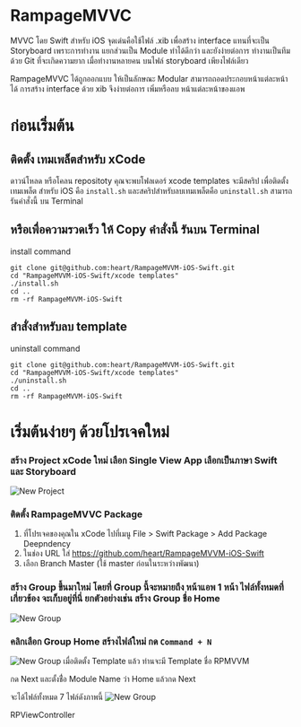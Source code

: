 # RampageMVVC

MVVC โดย Swift สำหรับ iOS
จุดเด่นคือใช้ไฟล์ .xib เพื่อสร้าง interface แทนที่จะเป็น Storyboard 
เพราะการทำงาน แยกส่วนเป็น Module ทำได้ดีกว่า 
และยังง่ายต่อการ ทำงานเป็นทีมด้วย Git ที่จะเกิดความยาก เมื่อทำงานหลายคน บนไฟล์ storyboard เพียงไฟล์เดียว

RampageMVVC ได้ถูกออกแบบ ให้เป็นลักษณะ Modular สามารถถอดประกอบหน้าแต่ละหน้าได้
การสร้าง interface ด้วย xib จึงง่ายต่อการ เพิ่มหรือลบ หน้าแต่ละหน้าของแอพ

# ก่อนเริ่มต้น
## ติดตั้ง เทมเพล็ตสำหรับ xCode
ดาวน์โหลด หรือโคลน repositoty คุณจะพบโฟลเดอร์ xcode templates 
จะมีสคริป เพื่อติดตั้ง เทมเพล็ต สำหรับ iOS คือ `install.sh`
และสคริปสำหรับลบเทมเพล็ตคือ `uninstall.sh` สามารถรันคำสั่งนี้ บน Terminal

## หรือเพื่อความรวดเร็ว ให้ Copy คำสั่งนี้ รันบน Terminal
install command
```
git clone git@github.com:heart/RampageMVVM-iOS-Swift.git
cd "RampageMVVM-iOS-Swift/xcode templates"
./install.sh
cd ..
rm -rf RampageMVVM-iOS-Swift
```

## สำสั่งสำหรับลบ template 
uninstall command
```
git clone git@github.com:heart/RampageMVVM-iOS-Swift.git
cd "RampageMVVM-iOS-Swift/xcode templates"
./uninstall.sh
cd ..
rm -rf RampageMVVM-iOS-Swift
```

# เริ่มต้นง่ายๆ ด้วยโปรเจคใหม่

### สร้าง Project xCode ใหม่ เลือก Single View App เลือกเป็นภาษา Swift และ Storyboard
![New Project](https://raw.githubusercontent.com/heart/RampageMVVM-iOS-Swift/master/images/newproject.png)

### ติดตั้ง RampageMVVC Package
1. ที่โปรเจคของคุณใน xCode ไปที่เมนู File > Swift Package > Add Package Deepndency
1. ในช่อง URL ใส่ https://github.com/heart/RampageMVVM-iOS-Swift
1. เลือก Branch Master (ใช้ master ก่อนในระหว่างพัฒนา)

### สร้าง Group ขึ้นมาใหม่ โดยที่ Group นี้จะหมายถึง หน้าแอพ 1 หน้า ไฟล์ทั้งหมดที่เกี่ยวข้อง จะเก็บอยู่ที่นี่ ยกตัวอย่างเช่น สร้าง Group ชื่อ Home
![New Group](https://raw.githubusercontent.com/heart/RampageMVVM-iOS-Swift/master/images/homegroup.png)

### คลิกเลือก Group Home สร้างไฟล์ใหม่ กด `Command + N`
![New Group](https://raw.githubusercontent.com/heart/RampageMVVM-iOS-Swift/master/images/newfile.png)
เมื่อติดตั้ง Template แล้ว ท่านจะมี Template ชื่อ RPMVVM

กด Next และตั้งช่ื่อ Module Name ว่า Home แล้วกด Next 

จะได้ไฟล์ทั้งหมด 7 ไฟล์ดังภาพนี้
![New Group](https://raw.githubusercontent.com/heart/RampageMVVM-iOS-Swift/master/images/home.png)

RPViewController